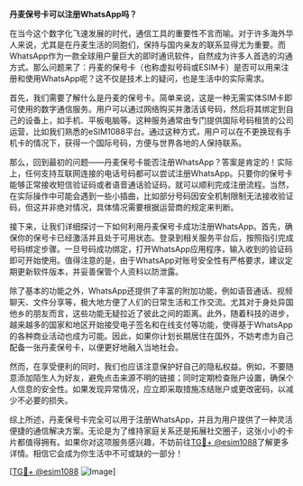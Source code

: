 **丹麦保号卡可以注册WhatsApp吗？**

在当今这个数字化飞速发展的时代，通信工具的重要性不言而喻。对于许多海外华人来说，尤其是在丹麦生活的同胞们，保持与国内亲友的联系显得尤为重要。而WhatsApp作为一款全球用户量巨大的即时通讯软件，自然成为许多人首选的沟通方式。那么问题来了：丹麦的保号卡（也称虚拟号码或ESIM卡）是否可以用来注册和使用WhatsApp呢？这不仅是技术上的疑问，也是生活中的实际需求。

首先，我们需要了解什么是丹麦的保号卡。简单来说，这是一种无需实体SIM卡即可使用的数字通信服务。用户可以通过网络购买并激活该号码，然后将其绑定到自己的设备上，如手机、平板电脑等。这种服务通常由专门提供国际号码租赁的公司运营，比如我们熟悉的eSIM1088平台。通过这种方式，用户可以在不更换现有手机卡的情况下，获得一个国际号码，方便与世界各地的人保持联系。

那么，回到最初的问题——丹麦保号卡能否注册WhatsApp？答案是肯定的！实际上，任何支持互联网连接的电话号码都可以尝试注册WhatsApp。只要你的保号卡能够正常接收短信验证码或者语音通话验证码，就可以顺利完成注册流程。当然，在实际操作中可能会遇到一些小插曲，比如部分号码因安全机制限制无法接收验证码，但这并非绝对情况，具体情况需要根据运营商的规定来判断。

接下来，让我们详细探讨一下如何利用丹麦保号卡成功注册WhatsApp。首先，确保你的保号卡已经激活并且处于可用状态。登录到相关服务平台后，按照指引完成号码绑定步骤。一旦号码成功绑定，打开WhatsApp应用程序，输入收到的验证码即可开始使用。值得注意的是，由于WhatsApp对账号安全性有严格要求，建议定期更新软件版本，并妥善保管个人资料以防泄露。

除了基本的功能之外，WhatsApp还提供了丰富的附加功能，例如语音通话、视频聊天、文件分享等，极大地方便了人们的日常生活和工作交流。尤其对于身处异国他乡的朋友而言，这些功能无疑拉近了彼此之间的距离。此外，随着科技的进步，越来越多的国家和地区开始接受电子签名和在线支付等功能，使得基于WhatsApp的各种商业活动也成为可能。因此，如果你计划长期居住在国外，不妨考虑为自己配备一张丹麦保号卡，以便更好地融入当地社会。

然而，在享受便利的同时，我们也应该注意保护好自己的隐私权益。例如，不要随意添加陌生人为好友，避免点击来源不明的链接；同时定期检查账户设置，确保个人信息的安全性。如果发现异常情况，应立即采取措施冻结账户或更改密码，以减少不必要的损失。

综上所述，丹麦保号卡完全可以用于注册WhatsApp，并且为用户提供了一种灵活便捷的通信解决方案。无论是为了维持家庭关系还是拓展社交圈子，这张小小的卡片都值得拥有。如果你对这项服务感兴趣，不妨前往[TG💪+ @esim1088](https://t.me/s/esim1088)了解更多详情。相信它会成为你生活中不可或缺的一部分！

[[TG💪+ @esim1088](https://t.me/s/esim1088) ![Image](https://i.postimg.cc/4NQfJmqS/Snipaste-2025-05-13-00-14-12.png)]